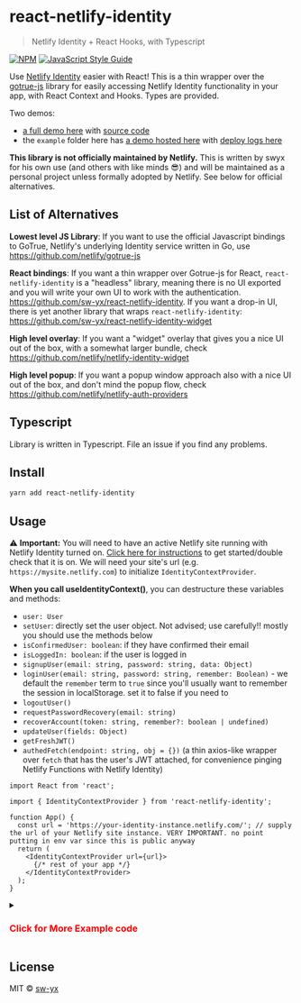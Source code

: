 # react-netlify-identity

> Netlify Identity + React Hooks, with Typescript

[![NPM](https://img.shields.io/npm/v/react-netlify-identity.svg)](https://www.npmjs.com/package/react-netlify-identity) [![JavaScript Style Guide](https://img.shields.io/badge/code_style-standard-brightgreen.svg)](https://standardjs.com)

Use [Netlify Identity](https://www.netlify.com/docs/identity/) easier with React! This is a thin wrapper over the [gotrue-js](https://github.com/netlify/gotrue-js) library for easily accessing Netlify Identity functionality in your app, with React Context and Hooks. Types are provided.

Two demos:

- [a full demo here](https://netlify-gotrue-in-react.netlify.com/) with [source code](https://github.com/netlify/create-react-app-lambda/tree/reachRouterAndGoTrueDemo/src)
- the `example` folder here has [a demo hosted here](https://react-netlify-identity.netlify.com) with [deploy logs here](https://app.netlify.com/sites/react-netlify-identity/deploys)

**This library is not officially maintained by Netlify.** This is written by swyx for his own use (and others with like minds 😎) and will be maintained as a personal project unless formally adopted by Netlify. See below for official alternatives.

## List of Alternatives

**Lowest level JS Library**: If you want to use the official Javascript bindings to GoTrue, Netlify's underlying Identity service written in Go, use https://github.com/netlify/gotrue-js

**React bindings**: If you want a thin wrapper over Gotrue-js for React, `react-netlify-identity` is a "headless" library, meaning there is no UI exported and you will write your own UI to work with the authentication. https://github.com/sw-yx/react-netlify-identity. If you want a drop-in UI, there is yet another library that wraps `react-netlify-identity`: https://github.com/sw-yx/react-netlify-identity-widget

**High level overlay**: If you want a "widget" overlay that gives you a nice UI out of the box, with a somewhat larger bundle, check https://github.com/netlify/netlify-identity-widget

**High level popup**: If you want a popup window approach also with a nice UI out of the box, and don't mind the popup flow, check https://github.com/netlify/netlify-auth-providers

## Typescript

Library is written in Typescript. File an issue if you find any problems.

## Install

```bash
yarn add react-netlify-identity
```

## Usage

⚠️ **Important:** You will need to have an active Netlify site running with Netlify Identity turned on. [Click here for instructions](https://www.netlify.com/docs/identity/#getting-started) to get started/double check that it is on. We will need your site's url (e.g. `https://mysite.netlify.com`) to initialize `IdentityContextProvider`.

**When you call useIdentityContext()**, you can destructure these variables and methods:

- `user: User`
- `setUser`: directly set the user object. Not advised; use carefully!! mostly you should use the methods below
- `isConfirmedUser: boolean`: if they have confirmed their email
- `isLoggedIn: boolean`: if the user is logged in
- `signupUser(email: string, password: string, data: Object)`
- `loginUser(email: string, password: string, remember: Boolean)` - we default the `remember` term to `true` since you'll usually want to remember the session in localStorage. set it to false if you need to
- `logoutUser()`
- `requestPasswordRecovery(email: string)`
- `recoverAccount(token: string, remember?: boolean | undefined)`
- `updateUser(fields: Object)`
- `getFreshJWT()`
- `authedFetch(endpoint: string, obj = {})` (a thin axios-like wrapper over `fetch` that has the user's JWT attached, for convenience pinging Netlify Functions with Netlify Identity)

```tsx
import React from 'react';

import { IdentityContextProvider } from 'react-netlify-identity';

function App() {
  const url = 'https://your-identity-instance.netlify.com/'; // supply the url of your Netlify site instance. VERY IMPORTANT. no point putting in env var since this is public anyway
  return (
    <IdentityContextProvider url={url}>
      {/* rest of your app */}
    </IdentityContextProvider>
  );
}
```

<details>
<summary>
<h3 style="color: red">
Click for More Example code
</h3>
</summary>

```tsx
import { useIdentityContext } from 'react-netlify-identity';

// log in/sign up example
function Login() {
  const { loginUser, signupUser } = useIdentityContext();
  const formRef = React.useRef();
  const [msg, setMsg] = React.useState('');
  const signup = () => {
    const email = formRef.current.email.value;
    const password = formRef.current.password.value;
    signupUser(email, password)
      .then(user => {
        console.log('Success! Signed up', user);
        navigate('/dashboard');
      })
      .catch(err => console.error(err) || setMsg('Error: ' + err.message));
  };
  return (
    <form
      ref={formRef}
      onSubmit={e => {
        e.preventDefault();
        const email = e.target.email.value;
        const password = e.target.password.value;
        load(loginUser(email, password, true))
          .then(user => {
            console.log('Success! Logged in', user);
            navigate('/dashboard');
          })
          .catch(err => console.error(err) || setMsg('Error: ' + err.message));
      }}
    >
      <div>
        <label>
          Email:
          <input type="email" name="email" />
        </label>
      </div>
      <div>
        <label>
          Password:
          <input type="password" name="password" />
        </label>
      </div>
      <div>
        <input type="submit" value="Log in" />
        <button onClick={signup}>Sign Up </button>
        {msg && <pre>{msg}</pre>}
      </div>
    </form>
  );
}

// log out user
function Logout() {
  const { logoutUser } = useIdentityContext();
  return <button onClick={logoutUser}>You are signed in. Log Out</button>;
}

// check `identity.user` in a protected route
function PrivateRoute(props) {
  const identity = useIdentityContext();
  let { as: Comp, ...rest } = props;
  return identity.user ? (
    <Comp {...rest} />
  ) : (
    <div>
      <h3>You are trying to view a protected page. Please log in</h3>
      <Login />
    </div>
  );
}

// check if user has confirmed their email
// use authedFetch API to make a request to Netlify Function with the user's JWT token,
// letting your function use the `user` object
function Dashboard() {
  const { isConfirmedUser, authedFetch } = useIdentityContext();
  const [msg, setMsg] = React.useState('Click to load something');
  const handler = () => {
    authedFetch.get('/.netlify/functions/authEndPoint').then(setMsg);
  };
  return (
    <div>
      <h3>This is a Protected Dashboard!</h3>
      {!isConfirmedUser && (
        <pre style={{ backgroundColor: 'papayawhip' }}>
          You have not confirmed your email. Please confirm it before you ping
          the API.
        </pre>
      )}
      <hr />
      <div>
        <p>You can try pinging our authenticated API here.</p>
        <p>
          If you are logged in, you should be able to see a `user` info here.
        </p>
        <button onClick={handler}>Ping authenticated API</button>
        <pre>{JSON.stringify(msg, null, 2)}</pre>
      </div>
    </div>
  );
}
```

</details>

## License

MIT © [sw-yx](https://github.com/sw-yx)
